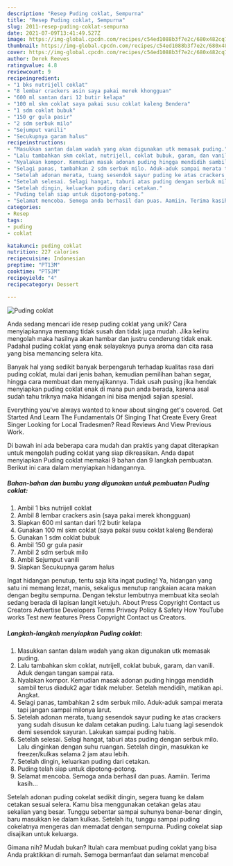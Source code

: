 ```yaml
---
description: "Resep Puding coklat, Sempurna"
title: "Resep Puding coklat, Sempurna"
slug: 2011-resep-puding-coklat-sempurna
date: 2021-07-09T13:41:49.527Z
image: https://img-global.cpcdn.com/recipes/c54ed1088b3f7e2c/680x482cq70/puding-coklat-foto-resep-utama.jpg
thumbnail: https://img-global.cpcdn.com/recipes/c54ed1088b3f7e2c/680x482cq70/puding-coklat-foto-resep-utama.jpg
cover: https://img-global.cpcdn.com/recipes/c54ed1088b3f7e2c/680x482cq70/puding-coklat-foto-resep-utama.jpg
author: Derek Reeves
ratingvalue: 4.8
reviewcount: 9
recipeingredient:
- "1 bks nutrijell coklat"
- "8 lembar crackers asin saya pakai merek khongguan"
- "600 ml santan dari 12 butir kelapa"
- "100 ml skm coklat saya pakai susu coklat kaleng Bendera"
- "1 sdm coklat bubuk"
- "150 gr gula pasir"
- "2 sdm serbuk milo"
- "Sejumput vanili"
- "Secukupnya garam halus"
recipeinstructions:
- "Masukkan santan dalam wadah yang akan digunakan utk memasak puding."
- "Lalu tambahkan skm coklat, nutrijell, coklat bubuk, garam, dan vanili. Aduk dengan tangan sampai rata."
- "Nyalakan kompor. Kemudian masak adonan puding hingga mendidih sambil terus diaduk2 agar tidak meluber. Setelah mendidih, matikan api. Angkat."
- "Selagi panas, tambahkan 2 sdm serbuk milo. Aduk-aduk sampai merata tapi jangan sampai milonya larut."
- "Setelah adonan merata, tuang sesendok sayur puding ke atas crackers yang sudah disusun ke dalam cetakan puding. Lalu tuang lagi sesendok demi sesendok sayuran. Lakukan sampai puding habis."
- "Setelah selesai. Selagi hangat, taburi atas puding dengan serbuk milo. Lalu dinginkan dengan suhu ruangan. Setelah dingin, masukkan ke freezer/kulkas selama 2 jam atau lebih."
- "Setelah dingin, keluarkan puding dari cetakan."
- "Puding telah siap untuk dipotong-potong."
- "Selamat mencoba. Semoga anda berhasil dan puas. Aamiin. Terima kasih..."
categories:
- Resep
tags:
- puding
- coklat

katakunci: puding coklat 
nutrition: 227 calories
recipecuisine: Indonesian
preptime: "PT13M"
cooktime: "PT53M"
recipeyield: "4"
recipecategory: Dessert

---
```



![Puding coklat](https://img-global.cpcdn.com/recipes/c54ed1088b3f7e2c/680x482cq70/puding-coklat-foto-resep-utama.jpg)

Anda sedang mencari ide resep puding coklat yang unik? Cara menyiapkannya memang tidak susah dan tidak juga mudah. Jika keliru mengolah maka hasilnya akan hambar dan justru cenderung tidak enak. Padahal puding coklat yang enak selayaknya punya aroma dan cita rasa yang bisa memancing selera kita.

Banyak hal yang sedikit banyak berpengaruh terhadap kualitas rasa dari puding coklat, mulai dari jenis bahan, kemudian pemilihan bahan segar, hingga cara membuat dan menyajikannya. Tidak usah pusing jika hendak menyiapkan puding coklat enak di mana pun anda berada, karena asal sudah tahu triknya maka hidangan ini bisa menjadi sajian spesial.

Everything you&#39;ve always wanted to know about singing get&#39;s covered. Get Started And Learn The Fundamentals Of Singing That Create Every Great Singer Looking for Local Tradesmen? Read Reviews And View Previous Work.


Di bawah ini ada beberapa cara mudah dan praktis yang dapat diterapkan untuk mengolah puding coklat yang siap dikreasikan. Anda dapat menyiapkan Puding coklat memakai 9 bahan dan 9 langkah pembuatan. Berikut ini cara dalam menyiapkan hidangannya.

<!--inarticleads1-->

##### Bahan-bahan dan bumbu yang digunakan untuk pembuatan Puding coklat:

1. Ambil 1 bks nutrijell coklat
1. Ambil 8 lembar crackers asin (saya pakai merek khongguan)
1. Siapkan 600 ml santan dari 1/2 butir kelapa
1. Gunakan 100 ml skm coklat (saya pakai susu coklat kaleng Bendera)
1. Gunakan 1 sdm coklat bubuk
1. Ambil 150 gr gula pasir
1. Ambil 2 sdm serbuk milo
1. Ambil Sejumput vanili
1. Siapkan Secukupnya garam halus


Ingat hidangan penutup, tentu saja kita ingat puding! Ya, hidangan yang satu ini memang lezat, manis, sekaligus menutup rangkaian acara makan dengan begitu sempurna. Dengan tekstur lembutnya membuat kita seolah sedang berada di lapisan langit ketujuh. About Press Copyright Contact us Creators Advertise Developers Terms Privacy Policy &amp; Safety How YouTube works Test new features Press Copyright Contact us Creators. 

<!--inarticleads2-->

##### Langkah-langkah menyiapkan Puding coklat:

1. Masukkan santan dalam wadah yang akan digunakan utk memasak puding.
1. Lalu tambahkan skm coklat, nutrijell, coklat bubuk, garam, dan vanili. Aduk dengan tangan sampai rata.
1. Nyalakan kompor. Kemudian masak adonan puding hingga mendidih sambil terus diaduk2 agar tidak meluber. Setelah mendidih, matikan api. Angkat.
1. Selagi panas, tambahkan 2 sdm serbuk milo. Aduk-aduk sampai merata tapi jangan sampai milonya larut.
1. Setelah adonan merata, tuang sesendok sayur puding ke atas crackers yang sudah disusun ke dalam cetakan puding. Lalu tuang lagi sesendok demi sesendok sayuran. Lakukan sampai puding habis.
1. Setelah selesai. Selagi hangat, taburi atas puding dengan serbuk milo. Lalu dinginkan dengan suhu ruangan. Setelah dingin, masukkan ke freezer/kulkas selama 2 jam atau lebih.
1. Setelah dingin, keluarkan puding dari cetakan.
1. Puding telah siap untuk dipotong-potong.
1. Selamat mencoba. Semoga anda berhasil dan puas. Aamiin. Terima kasih...


Setelah adonan puding cokelat sedikit dingin, segera tuang ke dalam cetakan sesuai selera. Kamu bisa menggunakan cetakan gelas atau sekalian yang besar. Tunggu sebentar sampai suhunya benar-benar dingin, baru masukkan ke dalam kulkas. Setelah itu, tunggu sampai puding cokelatnya mengeras dan memadat dengan sempurna. Puding cokelat siap disajikan untuk keluarga. 

Gimana nih? Mudah bukan? Itulah cara membuat puding coklat yang bisa Anda praktikkan di rumah. Semoga bermanfaat dan selamat mencoba!
